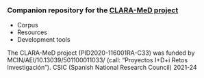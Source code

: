 ### Companion repository for the [CLARA-MeD project](https://clara-nlp.uned.es/home/med/)

- Corpus
- Resources 
- Development tools

The CLARA-MeD project (PID2020-116001RA-C33) was funded by MCIN/AEI/10.13039/501100011033/ (call: “Proyectos I+D+i Retos Investigación”).
CSIC (Spanish National Research Council) 2021-24
